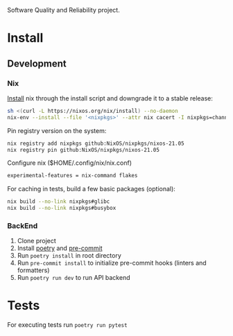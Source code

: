 Software Quality and Reliability project.

# Install

## Development

### Nix
[Install](https://nixos.org/download/) nix through the install script and downgrade it to a stable release:
```bash
sh <(curl -L https://nixos.org/nix/install) --no-daemon
nix-env --install --file '<nixpkgs>' --attr nix cacert -I nixpkgs=channel:nixpkgs-stable
```

Pin registry version on the system:
```bash
nix registry add nixpkgs github:NixOS/nixpkgs/nixos-21.05
nix registry pin github:NixOS/nixpkgs/nixos-21.05
```

Configure nix ($HOME/.config/nix/nix.conf)
```bash
experimental-features = nix-command flakes
```

For caching in tests, build a few basic packages (optional):
```bash
nix build --no-link nixpkgs#glibc
nix build --no-link nixpkgs#busybox
```


### BackEnd
1. Clone project
2. Install [poetry](https://python-poetry.org/docs/#installation) and [pre-commit](https://pre-commit.com/#install)
3. Run `poetry install` in root directory
4. Run `pre-commit install` to initialize pre-commit hooks (linters and formatters)
5. Run `poetry run dev` to run API backend

# Tests

For executing tests run `poetry run pytest`
